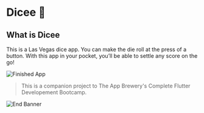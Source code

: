 

# Dicee 🎲


## What is Dicee

This is a Las Vegas dice app. You can make the die roll at the press of a button. With this app in your pocket, you’ll be able to settle any score on the go!

![Finished App](https://github.com/londonappbrewery/Images/blob/master/dicee-demo.gif)


>This is a companion project to The App Brewery's Complete Flutter Developement Bootcamp.

![End Banner](Documentation/readme-end-banner.png)
